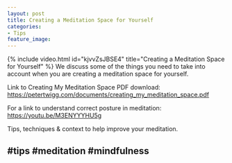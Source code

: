 ```yaml
---
layout: post
title: Creating a Meditation Space for Yourself
categories:
- Tips
feature_image: 
---
```


{% include video.html id="kjvvZsJBSE4" title="Creating a Meditation Space for Yourself" %}
We discuss some of the things you need to take into account when you are creating a meditation space for yourself. 


Link to Creating My Meditation Space PDF download: https://petertwigg.com/documents/creating_my_meditation_space.pdf 

For a link to understand correct posture in meditation: https://youtu.be/M3ENYYYHU5g 

Tips, techniques & context to help improve your meditation. 

#tips #meditation #mindfulness
---
